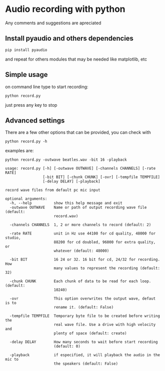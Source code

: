 # Audio recording with python

Any comments and suggestions are apreciated

## Install pyaudio and others dependencies

```pip install pyaudio```

and repeat for others modules that may be needed like matplotlib, etc

## Simple usage

on command line type to start recording:

```python record.py```

just press any key to stop

## Advanced settings
There are a few other options that can be provided, you can check with 

```python record.py -h```

examples are:

```python record.py -outwave beatles.wav -bit 16 -playback```


    usage: record.py [-h] [-outwave OUTWAVE] [-channels CHANNELS] [-rate RATE]
                     [-bit BIT] [-chunk CHUNK] [-ovr] [-tempfile TEMPFILE]
                     [-delay DELAY] [-playback]
    
    record wave files from default pc mic input
    
    optional arguments:
      -h, --help          show this help message and exit
      -outwave OUTWAVE    Name or path of output recording wave file (default:
                          record.wav)
                          
      -channels CHANNELS  1, 2 or more channels to record (default: 2)
    
      -rate RATE          unit in Hz use 44100 for cd quality, 48000 for studio,
                          88200 for cd doubled, 96000 for extra quality, or
                          whatever (default: 48000)
    
      -bit BIT            16 24 or 32. 16 bit for cd, 24/32 for recording. How
                          many values to represent the recording (default: 32)
    
      -chunk CHUNK        Each chunk of data to be read for each loop. (default:
                          10240)
    
      -ovr                This option overwrites the output wave, defaut is to
                          rename it. (default: False)
    
      -tempfile TEMPFILE  Temporary byte file to be created before writing the
                          real wave file. Use a drive with high velocity and
                          plenty of space (default: create)
    
      -delay DELAY        How many seconds to wait before start recording
                          (default: 0)
    
      -playback           if especified, it will playback the audio in the mic to
                          the speakers (default: False)
